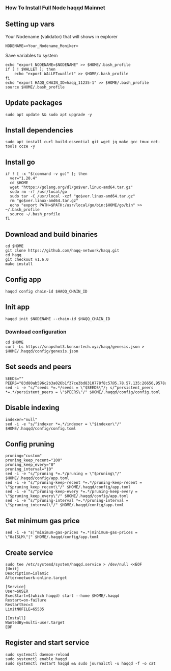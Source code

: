 ### How To Install Full Node haqqd Mainnet



## Setting up vars
Your Nodename (validator) that will shows in explorer
```
NODENAME=<Your_Nodename_Moniker>
```

Save variables to system
```
echo "export NODENAME=$NODENAME" >> $HOME/.bash_profile
if [ ! $WALLET ]; then
	echo "export WALLET=wallet" >> $HOME/.bash_profile
fi
echo "export HAQQ_CHAIN_ID=haqq_11235-1" >> $HOME/.bash_profile
source $HOME/.bash_profile
```

## Update packages
```
sudo apt update && sudo apt upgrade -y
```

## Install dependencies
```
sudo apt install curl build-essential git wget jq make gcc tmux net-tools ccze -y
```

## Install go
```
if ! [ -x "$(command -v go)" ]; then
  ver="1.20.4"
  cd $HOME
  wget "https://golang.org/dl/go$ver.linux-amd64.tar.gz"
  sudo rm -rf /usr/local/go
  sudo tar -C /usr/local -xzf "go$ver.linux-amd64.tar.gz"
  rm "go$ver.linux-amd64.tar.gz"
  echo "export PATH=$PATH:/usr/local/go/bin:$HOME/go/bin" >> ~/.bash_profile
  source ~/.bash_profile
fi
```

## Download and build binaries
```
cd $HOME
git clone https://github.com/haqq-network/haqq.git
cd haqq
git checkout v1.6.0
make install
```

## Config app
```
haqqd config chain-id $HAQQ_CHAIN_ID
```

## Init app
```
haqqd init $NODENAME --chain-id $HAQQ_CHAIN_ID
```

### Download configuration
```
cd $HOME
curl -Ls https://snapshot3.konsortech.xyz/haqq/genesis.json > $HOME/.haqqd/config/genesis.json
```

## Set seeds and peers
```
SEEDS=""
PEERS="83d80ab596c2b3a026b1f37ce3bd8310778f8c57@5.78.57.135:26656,9578a7c58cd91724c639aaf2ff5a01a35ce6e705@34.91.100.34:26656,9295e4898f83139726f3c5dd87d73efcd328e8f2@148.113.143.171:26656,ecb2274dbef5350270d3e21175b31746350cdc37@34.141.202.93:26656,977238095690cbbc57e2299f737c4258e0547cbd@34.107.55.236:26656,4e1c2471efb89239fb04a4b75f9f87177fd91d00@134.65.195.37:26656,fb0b8dfc6d81be517e8150f532c5d5ef09e5c898@34.88.105.219:26656,e345b6d6db937518aca00afb91c9e63e55b4fac1@135.181.183.212:26656,97e4468ac589eac505a800411c635b14511a61bb@169.155.46.251:26656,e04d814cf820c498e64153c27b021be1a70b6f6b@65.109.33.48:25656,4dddc284c0aa3373b3f73da95e989a607f37ee26@35.204.156.167:26656"
sed -i -e "s/^seeds *=.*/seeds = \"$SEEDS\"/; s/^persistent_peers *=.*/persistent_peers = \"$PEERS\"/" $HOME/.haqqd/config/config.toml
```

## Disable indexing
```
indexer="null"
sed -i -e "s/^indexer *=.*/indexer = \"$indexer\"/" $HOME/.haqqd/config/config.toml
```

## Config pruning
```
pruning="custom"
pruning_keep_recent="100"
pruning_keep_every="0"
pruning_interval="10"
sed -i -e "s/^pruning *=.*/pruning = \"$pruning\"/" $HOME/.haqqd/config/app.toml
sed -i -e "s/^pruning-keep-recent *=.*/pruning-keep-recent = \"$pruning_keep_recent\"/" $HOME/.haqqd/config/app.toml
sed -i -e "s/^pruning-keep-every *=.*/pruning-keep-every = \"$pruning_keep_every\"/" $HOME/.haqqd/config/app.toml
sed -i -e "s/^pruning-interval *=.*/pruning-interval = \"$pruning_interval\"/" $HOME/.haqqd/config/app.toml
```

## Set minimum gas price
```
sed -i -e "s|^minimum-gas-prices *=.*|minimum-gas-prices = \"0aISLM\"|" $HOME/.haqqd/config/app.toml

```

## Create service
```
sudo tee /etc/systemd/system/haqqd.service > /dev/null <<EOF
[Unit]
Description=islamic
After=network-online.target

[Service]
User=$USER
ExecStart=$(which haqqd) start --home $HOME/.haqqd
Restart=on-failure
RestartSec=3
LimitNOFILE=65535

[Install]
WantedBy=multi-user.target
EOF
```

## Register and start service
```
sudo systemctl daemon-reload
sudo systemctl enable haqqd
sudo systemctl restart haqqd && sudo journalctl -u haqqd -f -o cat
```
